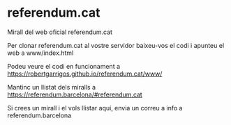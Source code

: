 # referendum.cat
Mirall del web oficial referendum.cat

Per clonar referendum.cat al vostre servidor baixeu-vos el codi i apunteu el web a www/index.html

Podeu veure el codi en funcionament a https://robertgarrigos.github.io/referendum.cat/www/

Mantinc un llistat dels miralls a https://referendum.barcelona/#referendum.cat

Si crees un mirall i el vols llistar aquí, envia un correu a info a referendum.barcelona

